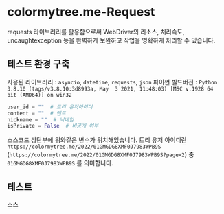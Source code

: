 # colormytree.me-Request
requests 라이브러리를 활용함으로써 WebDriver의 리소스, 처리속도, uncaughtexception 등을 완벽하게 보완하고 작업을 명확하게 처리할 수 있습니다.

## 테스트 환경 구축
사용된 라이브러리 : `asyncio`, `datetime`, `requests`, `json`
파이썬 빌드버전 : `Python 3.8.10 (tags/v3.8.10:3d8993a, May  3 2021, 11:48:03) [MSC v.1928 64 bit (AMD64)] on win32`

```py
user_id = ""  # 트리 유저아이디
content = ""  # 멘트
nickname = ""  # 닉네임
isPrivate = False  # 비공개 여부
```

소스코드 상단부에 위와같은 변수가 위치해있습니다.
트리 유저 아이디란 `https://colormytree.me/2022/01GMGDG8XMF0J7983WPB9S` (`https://colormytree.me/2022/01GMGDG8XMF0J7983WPB9S?page=2`) 중 `01GMGDG8XMF0J7983WPB9S` 를 의미합니다. 

## 테스트
소스
